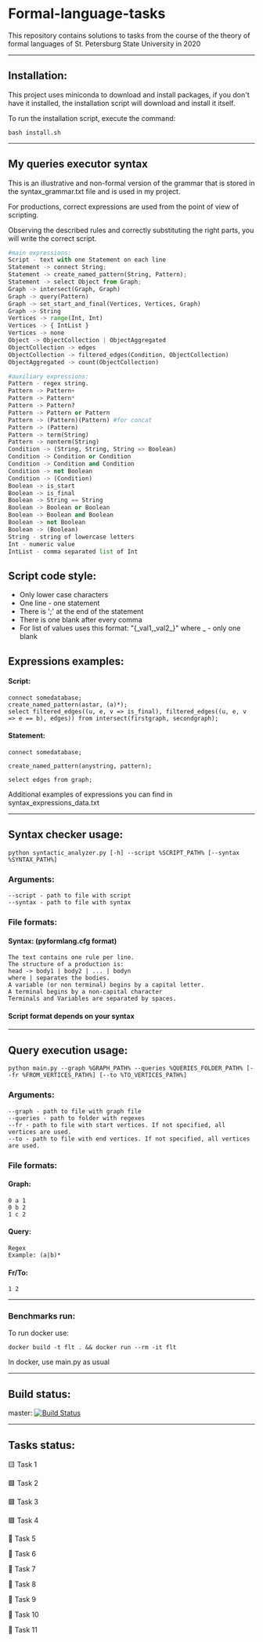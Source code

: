 # Formal-language-tasks
This repository contains solutions to tasks from the course of the theory of formal languages of St. Petersburg State University in 2020
____
## Installation:
This project uses miniconda to download and install packages, if you don't have it installed, the installation script will download and install it itself.

To run the installation script, execute the command:
```
bash install.sh
```
____
## My queries executor syntax

This is an illustrative and non-formal version of the grammar that is stored in the syntax_grammar.txt file and is used in my project.

For productions, correct expressions are used from the point of view of scripting.

Observing the described rules and correctly substituting the right parts, you will write the correct script.

```python
#main expressions:
Script - text with one Statement on each line
Statement -> connect String;
Statement -> create_named_pattern(String, Pattern);
Statement -> select Object from Graph;
Graph -> intersect(Graph, Graph)
Graph -> query(Pattern)
Graph -> set_start_and_final(Vertices, Vertices, Graph)
Graph -> String
Vertices -> range(Int, Int)
Vertices -> { IntList }
Vertices -> none
Object -> ObjectCollection | ObjectAggregated
ObjectCollection -> edges
ObjectCollection -> filtered_edges(Condition, ObjectCollection)
ObjectAggregated -> count(ObjectCollection)

#auxiliary expressions:
Pattern - regex string. 
Pattern -> Pattern+
Pattern -> Pattern*
Pattern -> Pattern?
Pattern -> Pattern or Pattern
Pattern -> (Pattern)(Pattern) #for соnсаt
Pattern -> (Pattern)
Pattern -> term(String)
Pattern -> nonterm(String)
Condition -> (String, String, String => Boolean)
Condition -> Condition or Condition
Condition -> Condition and Condition
Condition -> not Boolean
Condition -> (Condition)
Boolean -> is_start
Boolean -> is_final
Boolean -> String == String
Boolean -> Boolean or Boolean
Boolean -> Boolean and Boolean
Boolean -> not Boolean
Boolean -> (Boolean)
String - string of lowercase letters
Int - numeric value
IntList - comma separated list of Int
```

## Script code style:
* Only lower case characters
* One line - one statement
* There is ';' at the end of the statement
* There is one blank after every comma
* For list of values uses this format: "{\_val1,\_val2\_}" where \_ - only one blank

## Expressions examples:
#### Script:
```
connect somedatabase;
create_named_pattern(astar, (a)*);
select filtered_edges((u, e, v => is_final), filtered_edges((u, e, v => e == b), edges)) from intersect(firstgraph, secondgraph);
```
#### Statement:
```
connect somedatabase;
``` 
```
create_named_pattern(anystring, pattern);
``` 
```
select edges from graph;
``` 
Additional examples of expressions you can find in syntax_expressions_data.txt
____
## Syntax checker usage:
```
python syntactic_analyzer.py [-h] --script %SCRIPT_PATH% [--syntax %SYNTAX_PATH%]
```
### Arguments:
```
--script - path to file with script
--syntax - path to file with syntax
```
### File formats:
#### Syntax: (pyformlang.cfg format)
```
The text contains one rule per line.
The structure of a production is:
head -> body1 | body2 | ... | bodyn
where | separates the bodies.
A variable (or non terminal) begins by a capital letter.
A terminal begins by a non-capital character
Terminals and Variables are separated by spaces.
```
#### Script format depends on your syntax
____
## Query execution usage:
```
python main.py --graph %GRAPH_PATH% --queries %QUERIES_FOLDER_PATH% [--fr %FROM_VERTICES_PATH%] [--to %TO_VERTICES_PATH%]
```
### Arguments:
```
--graph - path to file with graph file
--queries - path to folder with regexes
--fr - path to file with start vertices. If not specified, all vertices are used.
--to - path to file with end vertices. If not specified, all vertices are used.
```
### File formats:
#### Graph:
```
0 a 1
0 b 2
1 c 2
```
#### Query:
```
Regex
Example: (a|b)* 
```
#### Fr/To:
```
1 2
```
____
### Benchmarks run:
To run docker use:
```
docker build -t flt . && docker run --rm -it flt
```
In docker, use main.py as usual
____
## Build status: 
master: [![Build Status](https://travis-ci.com/Rimalon/formal-language-tasks.svg?branch=master)](https://travis-ci.com/Rimalon/formal-language-tasks)
____
## Tasks status:
:yellow_square: Task 1

:green_square: Task 2

:green_square: Task 3

:green_square: Task 4

:black_square_button: Task 5

:black_square_button: Task 6

:black_square_button: Task 7

:black_square_button: Task 8

:black_square_button: Task 9

:black_square_button: Task 10

:black_square_button: Task 11
